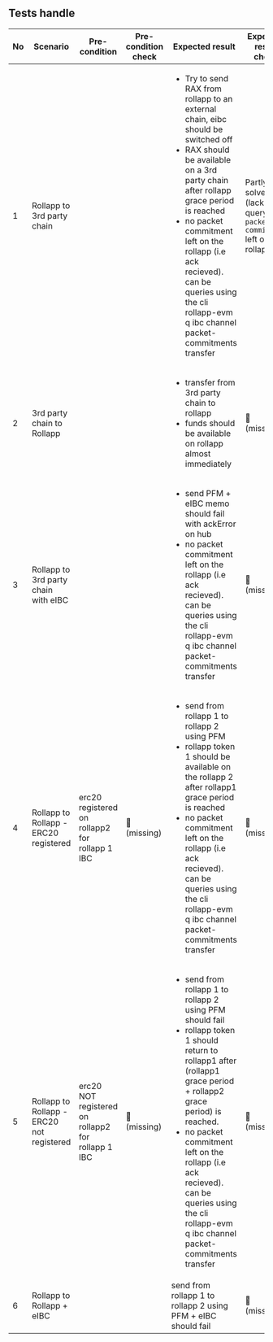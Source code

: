 ## Tests handle

| No | Scenario | Pre-condition | Pre-condition check | Expected result | Expected result check | Covered By |
|----|----------|---------------|---------------------|-----------------|-----------------------|------------|
| 1 | Rollapp to 3rd party chain  | | | <ul> <li> Try to send RAX from rollapp to an external chain, eibc should be switched off </li> <li> RAX should be available on a 3rd party chain  after rollapp grace period is reached </li> <li> no packet commitment left on the rollapp (i.e ack recieved). can be queries using the cli rollapp-evm q ibc channel packet-commitments transfer <channel-id> </li> </ul> | Partly solved <br> (lack query `packet commitment` left on the rollapp) | [test_pfm_with_grace_period](../tests/ibc_pfm_with_grace_period_test.go) | 
| 2 | 3rd party chain to Rollapp | | | <ul> <li> transfer from 3rd party chain to rollapp</li> <li> funds should be available on rollapp almost immediately </li> </ul> | 🛑 <br> (missing) | TODO |
| 3 |Rollapp to 3rd party chain with eIBC | | | <ul> <li> send PFM + eIBC memo should fail with ackError on hub  </li> <li> no packet commitment left on the rollapp (i.e ack recieved). can be queries using the cli rollapp-evm q ibc channel packet-commitments transfer <channel-id> </li> </ul>| 🛑 <br> (missing) | TODO |
| 4 |Rollapp to Rollapp - ERC20 registered | erc20  registered on rollapp2 for rollapp 1 IBC | 🛑 <br> (missing) | <ul> <li> send from rollapp 1 to rollapp 2 using PFM </li> <li> rollapp token 1 should be available on the rollapp 2  after rollapp1 grace period is reached </li> <li> no packet commitment left on the rollapp (i.e ack recieved). can be queries using the cli rollapp-evm q ibc channel packet-commitments transfer <channel-id> </li> </ul> | 🛑 <br> (missing) | TODO |
| 5 |Rollapp to Rollapp - ERC20 not registered | erc20  NOT registered on rollapp2 for rollapp 1 IBC | 🛑 <br> (missing) | <ul> <li> send from rollapp 1 to rollapp 2 using PFM should fail  </li> <li> rollapp token 1  should return to rollapp1 after (rollapp1 grace period + rollapp2 grace period)  is reached. </li> <li> no packet commitment left on the rollapp (i.e ack recieved). can be queries using the cli rollapp-evm q ibc channel packet-commitments transfer <channel-id> </li> </ul> | 🛑 <br> (missing) | TODO |
| 6 |Rollapp to Rollapp + eIBC | | | send from rollapp 1 to rollapp 2 using PFM + eIBC should fail |  🛑 <br> (missing) | TODO |